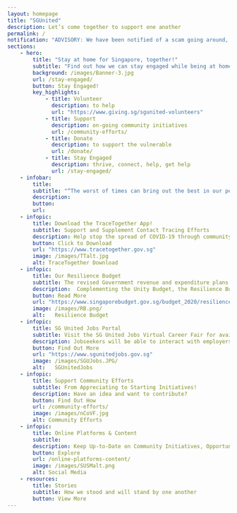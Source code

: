 ```yaml
---
layout: homepage
title: "SGUnited"
description: Let’s come together to support one another
permalink: /
notification: "ADVISORY: We have been notified of a scam going around, issuing fines to individuals for violating social distancing measures. The link to the website has SGUnited mentioned. Please help to spread the word that the SGUnited initiative does not issue any such fines. Thank you."
sections:
    - hero:
        title: "Stay at home for Singapore, together!"
        subtitle: "Find out how we can stay engaged while being at home"
        background: /images/Banner-3.jpg
        url: /stay-engaged/
        button: Stay Engaged!
        key_highlights:
            - title: Volunteer
              description: to help
              url: "https://www.giving.sg/sgunited-volunteers" 
            - title: Support
              description: on-going community initiatives 
              url: /community-efforts/
            - title: Donate
              description: to support the vulnerable
              url: /donate/                           
            - title: Stay Engaged
              description: thrive, connect, help, get help
              url: /stay-engaged/
    - infobar:
        title:
        subtitle: "“The worst of times can bring out the best in our people. How we respond to it, how our nation comes together, will show much about our values as a people, and the principles we hold dear…. These four weeks of circuit breaking will feel unusual and unnatural. The challenge is to help ourselves and others stay home and do so purposefully and positively.” - DPM Heng Swee Keat, Solidarity Budget Speech, 7 Apr 2020"
        description: 
        button:
        url:
    - infopic:
        title: Download the TraceTogether App!
        subtitle: Support and Supplement Contact Tracing Efforts
        description: Help stop the spread of COVID-19 through community-driven contact tracing. 
        button: Click to Download
        url: "https://www.tracetogether.gov.sg"
        image: /images/TTalt.jpg
        alt: TraceTogether Download
    - infopic:
        title: Our Resilience Budget
        subtitle: The revised Government revenue and expenditure plans for the current financial year
        description:  Complementing the Unity Budget, the Resilience Budget addresses the rapidly evolving COVID-19 situation and the impact on Singapore’s economy and society.
        button: Read More
        url: "https://www.singaporebudget.gov.sg/budget_2020/resilience-budget"
        image: /images/RB.png/
        alt:   Resilience Budget
    - infopic:
        title: SG United Jobs Portal
        subtitle: Visit the SG United Jobs Virtual Career Fair for available job opportunities
        description: Jobseekers will be able to interact with employers virtually for interviews, and access career-related resources and insights to assist them in their job search.         
        button: Find Out More
        url: "https://www.sgunitedjobs.gov.sg"
        image: /images/SGUJobs.JPG/
        alt:   SGUnitedJobs
    - infopic:
        title: Support Community Efforts
        subtitle: From Appreciating to Starting Initiatives!
        description: Have an idea and want to contribute?
        button: Find Out How
        url: /community-efforts/
        image: /images/nCoVF.jpg
        alt: Community Efforts
    - infopic:
        title: Online Platforms & Content
        subtitle: 
        description: Keep Up-to-Date on Community Initiatives, Opportunities and Content
        button: Explore
        url: /online-platforms-content/
        image: /images/SUSMalt.png
        alt: Social Media
    - resources:
        title: Stories
        subtitle: How we stood and will stand by one another
        button: View More
--- 
```

